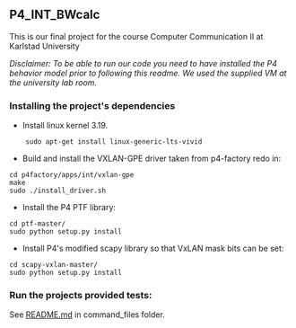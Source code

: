 ## P4_INT_BWcalc
This is our final project for the course Computer Communication II at Karlstad University 

*Disclaimer: To be able to run our code you need to have installed the P4 behavior model prior to following this readme. 
We used the supplied VM at the university lab room.*

### Installing the project's dependencies
* Install linux kernel 3.19.
```
    sudo apt-get install linux-generic-lts-vivid
```
* Build and install the VXLAN-GPE driver taken from p4-factory redo in:
```
cd p4factory/apps/int/vxlan-gpe
make
sudo ./install_driver.sh
```
* Install the P4 PTF library:
```
cd ptf-master/
sudo python setup.py install
```
* Install P4's modified scapy library so that VxLAN mask bits can be set:
```
cd scapy-vxlan-master/
sudo python setup.py install
```

### Run the projects provided tests:
See [README.md](https://github.com/Brew8it/p4_INT_BWcalc/tree/master/command_files) in command_files folder.

